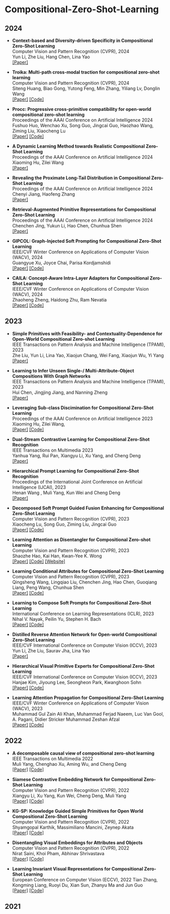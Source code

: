 # Compositional-Zero-Shot-Learning

## 2024

- **Context-based and Diversity-driven Specificity in Compositional Zero-Shot Learning** \
  Computer Vision and Pattern Recognition (CVPR), 2024 \
  Yun Li, Zhe Liu, Hang Chen, Lina Yao \
  [\[Paper\]](https://openaccess.thecvf.com/content/CVPR2024/papers/Li_Context-based_and_Diversity-driven_Specificity_in_Compositional_Zero-Shot_Learning_CVPR_2024_paper.pdf)

- **Troika: Multi-path cross-modal traction for compositional zero-shot learning** \
  Computer Vision and Pattern Recognition (CVPR), 2024 \
  Siteng Huang, Biao Gong, Yutong Feng, Min Zhang, Yiliang Lv, Donglin Wang \
  [\[Paper\]](https://openaccess.thecvf.com/content/CVPR2024/papers/Huang_Troika_Multi-Path_Cross-Modal_Traction_for_Compositional_Zero-Shot_Learning_CVPR_2024_paper.pdf)
  [\[Code\]](https://github.com/bighuang624/Troika)

- **Procc: Progressive cross-primitive compatibility for open-world compositional zero-shot learning** \
  Proceedings of the AAAI Conference on Artificial Intelligence 2024 \
  Fushuo Huo, Wenchao Xu, Song Guo, Jingcai Guo, Haozhao Wang, Ziming Liu, Xiaocheng Lu \
  [\[Paper\]](https://ojs.aaai.org/index.php/AAAI/article/view/29164/30201)
  [\[Code\]](https://github.com/huofushuo/procc)

- **A Dynamic Learning Method towards Realistic Compositional Zero-Shot Learning** \
  Proceedings of the AAAI Conference on Artificial Intelligence 2024 \
  Xiaoming Hu, Zilei Wang \
  [\[Paper\]](https://www.google.com/url?sa=t&rct=j&q=&esrc=s&source=web&cd=&cad=rja&uact=8&ved=2ahUKEwihtcrDj5WHAxWuxgIHHfTbDRgQFnoECB4QAQ&url=https%3A%2F%2Fojs.aaai.org%2Findex.php%2FAAAI%2Farticle%2Fview%2F28000%2F28016&usg=AOvVaw0F49Nq0ewxo-31L2NqsmCl&opi=89978449)

- **Revealing the Proximate Long-Tail Distribution in Compositional Zero-Shot Learning** \
  Proceedings of the AAAI Conference on Artificial Intelligence 2024 \
  Chenyi Jiang, Haofeng Zhang \
  [\[Paper\]](https://www.google.com/url?sa=t&rct=j&q=&esrc=s&source=web&cd=&cad=rja&uact=8&ved=2ahUKEwiH-7HakJWHAxXrxQIHHRNcAKAQFnoECBQQAQ&url=https%3A%2F%2Fojs.aaai.org%2Findex.php%2FAAAI%2Farticle%2Fview%2F28026%2F28065&usg=AOvVaw27-5aFnWcUWv8l_Ec-5KlO&opi=89978449)

- **Retrieval-Augmented Primitive Representations for Compositional Zero-Shot Learning** \
  Proceedings of the AAAI Conference on Artificial Intelligence 2024 \
  Chenchen Jing, Yukun Li, Hao Chen, Chunhua Shen \
  [\[Paper\]](https://www.google.com/url?sa=t&rct=j&q=&esrc=s&source=web&cd=&cad=rja&uact=8&ved=2ahUKEwiG8O37kpWHAxXL8gIHHWVfA6AQFnoECA8QAQ&url=https%3A%2F%2Fojs.aaai.org%2Findex.php%2FAAAI%2Farticle%2Fview%2F28043%2F28096&usg=AOvVaw3o5CvHaVBmm2L7MZOS_5sz&opi=89978449)

- **GIPCOL: Graph-Injected Soft Prompting for Compositional Zero-Shot Learning** \
  IEEE/CVF Winter Conference on Applications of Computer Vision (WACV), 2024 \
  Guangyue Xu, Joyce Chai, Parisa Kordjamshidi \
  [\[Paper\]](https://openaccess.thecvf.com/content/WACV2024/papers/Xu_GIPCOL_Graph-Injected_Soft_Prompting_for_Compositional_Zero-Shot_Learning_WACV_2024_paper.pdf)
  [\[Code\]](https://github.com/HLR/GIPCOL)

- **CAILA: Concept-Aware Intra-Layer Adapters for Compositional Zero-Shot Learning** \
  IEEE/CVF Winter Conference on Applications of Computer Vision (WACV), 2024 \
  Zhaoheng Zheng, Haidong Zhu, Ram Nevatia \
  [\[Paper\]](https://openaccess.thecvf.com/content/WACV2024/papers/Zheng_CAILA_Concept-Aware_Intra-Layer_Adapters_for_Compositional_Zero-Shot_Learning_WACV_2024_paper.pdf)
  [\[Code\]](https://github.com/zhaohengz/CAILA)

## 2023

- **Simple Primitives with Feasibility- and Contextuality-Dependence for Open-World Compositional Zero-shot Learning** \
  IEEE Transactions on Pattern Analysis and Machine Intelligence (TPAMI), 2023 \
  Zhe Liu, Yun Li, Lina Yao, Xiaojun Chang, Wei Fang, Xiaojun Wu, Yi Yang \
  [\[Paper\]](https://arxiv.org/pdf/2211.02895)

- **Learning to Infer Unseen Single-/ Multi-Attribute-Object Compositions With Graph Networks** \
  IEEE Transactions on Pattern Analysis and Machine Intelligence (TPAMI), 2023 \
  Hui Chen, Jingjing Jiang, and Nanning Zheng \
  [\[Paper\]](https://ieeexplore.ieee.org/document/10120982)

- **Leveraging Sub-class Discimination for Compositional Zero-Shot Learning** \
  Proceedings of the AAAI Conference on Artificial Intelligence 2023 \
  Xiaoming Hu, Zilei Wang, \
  [\[Paper\]](https://www.google.com/url?sa=t&rct=j&q=&esrc=s&source=web&cd=&cad=rja&uact=8&ved=2ahUKEwjNn7boqJWHAxX19AIHHbiuCekQFnoECCAQAQ&url=https%3A%2F%2Fojs.aaai.org%2Findex.php%2FAAAI%2Farticle%2Fview%2F25168%2F24940&usg=AOvVaw1_QGMgsJerwpzlqEKxW7oB&opi=89978449)
  [\[Code\]](https://github.com/hxm97/SCD-CZSL)

- **Dual-Stream Contrastive Learning for Compositional Zero-Shot Recognition** \
  IEEE Transactions on Multimedia 2023 \
  Yanhua Yang, Rui Pan, Xiangyu Li, Xu Yang, and Cheng Deng \
  [\[Paper\]](https://ieeexplore.ieee.org/document/10044268)

- **Hierarchical Prompt Learning for Compositional Zero-Shot Recognition** \
  Proceedings of the International Joint Conference on Artificial Intelligence (IJCAI), 2023 \
  Henan Wang , Muli Yang, Kun Wei and Cheng Deng \
  [\[Paper\]](https://www.ijcai.org/proceedings/2023/0163.pdf)

- **Decomposed Soft Prompt Guided Fusion Enhancing for Compositional Zero-Shot Learning** \
  Computer Vision and Pattern Recognition (CVPR), 2023 \
  Xiaocheng Lu, Song Guo, Ziming Liu, Jingcai Guo \
  [\[Paper\]](https://openaccess.thecvf.com/content/CVPR2023/papers/Lu_Decomposed_Soft_Prompt_Guided_Fusion_Enhancing_for_Compositional_Zero-Shot_Learning_CVPR_2023_paper.pdf)
  [\[Code\]](https://github.com/Forest-art/DFSP)

- **Learning Attention as Disentangler for Compositional Zero-shot Learning** \
  Computer Vision and Pattern Recognition (CVPR), 2023 \
  Shaozhe Hao, Kai Han, Kwan-Yee K. Wong \
  [\[Paper\]](https://openaccess.thecvf.com/content/CVPR2023/papers/Hao_Learning_Attention_As_Disentangler_for_Compositional_Zero-Shot_Learning_CVPR_2023_paper.pdf)
  [\[Code\]](https://github.com/haoosz/ade-czsl)
  [\[Website\]](https://github.com/haoosz/ade-czsl)

- **Learning Conditional Attributes for Compositional Zero-Shot Learning** \
  Computer Vision and Pattern Recognition (CVPR), 2023 \
  Qingsheng Wang, Lingqiao Liu, Chenchen Jing, Hao Chen, Guoqiang Liang, Peng Wang, Chunhua Shen \
  [\[Paper\]](https://openaccess.thecvf.com/content/CVPR2023/papers/Wang_Learning_Conditional_Attributes_for_Compositional_Zero-Shot_Learning_CVPR_2023_paper.pdf)
  [\[Code\]](https://github.com/wqshmzh/CANet-CZSL)

- **Learning to Compose Soft Prompts for Compositional Zero-Shot Learning** \
  International Conference on Learning Representations (ICLR), 2023 \
  Nihal V. Nayak, Peilin Yu, Stephen H. Bach \
  [\[Paper\]](https://arxiv.org/pdf/2204.03574)
  [\[Code\]](https://github.com/BatsResearch/csp)

- **Distilled Reverse Attention Network for Open-world Compositional Zero-Shot Learning** \
  IEEE/CVF International Conference on Computer Vision (ICCV), 2023 \
  Yun Li, Zhe Liu, Saurav Jha, Lina Yao \
  [\[Paper\]](https://openaccess.thecvf.com/content/ICCV2023/papers/Li_Distilled_Reverse_Attention_Network_for_Open-world_Compositional_Zero-Shot_Learning_ICCV_2023_paper.pdf)

- **Hierarchical Visual Primitive Experts for Compositional Zero-Shot Learning** \
  IEEE/CVF International Conference on Computer Vision (ICCV), 2023 \
  Hanjae Kim, Jiyoung Lee, Seongheon Park, Kwanghoon Sohn \
  [\[Paper\]](https://openaccess.thecvf.com/content/ICCV2023/papers/Kim_Hierarchical_Visual_Primitive_Experts_for_Compositional_Zero-Shot_Learning_ICCV_2023_paper.pdf)
  [\[Code\]](https://github.com/HanjaeKim98/CoT)

- **Learning Attention Propagation for Compositional Zero-Shot Learning** \
  IEEE/CVF Winter Conference on Applications of Computer Vision (WACV), 2023 \
  Muhammad Gul Zain Ali Khan, Muhammad Ferjad Naeem, Luc Van Gool, A. Pagani, Didier Stricker Muhammad Zeshan Afzal \
  [\[Paper\]](https://openaccess.thecvf.com/content/WACV2023/papers/Khan_Learning_Attention_Propagation_for_Compositional_Zero-Shot_Learning_WACV_2023_paper.pdf)
  [\[Code\]]()

## 2022

- **A decomposable causal view of compositional zero-shot learning** \
  IEEE Transactions on Multimedia 2022 \
  Muli Yang, Chenghao Xu, Aming Wu, and Cheng Deng \
  [\[Paper\]](https://openreview.net/pdf?id=iQMvSh2QbK)
  [\[Code\]](https://github.com/muliyangm/DeCa)

- **Siamese Contrastive Embedding Network for Compositional Zero-Shot Learning** \
  Computer Vision and Pattern Recognition (CVPR), 2022 \
  Xiangyu Li, Xu Yang, Kun Wei, Cheng Deng, Muli Yang \
  [\[Paper\]](https://openaccess.thecvf.com/content/CVPR2022/papers/Li_Siamese_Contrastive_Embedding_Network_for_Compositional_Zero-Shot_Learning_CVPR_2022_paper.pdf)
  [\[Code\]](https://github.com/XDUxyLi/SCEN-master)

- **KG-SP: Knowledge Guided Simple Primitives for Open World Compositional Zero-Shot Learning** \
  Computer Vision and Pattern Recognition (CVPR), 2022 \
  Shyamgopal Karthik, Massimiliano Mancini, Zeynep Akata \
  [\[Paper\]](https://openaccess.thecvf.com/content/CVPR2022/papers/Karthik_KG-SP_Knowledge_Guided_Simple_Primitives_for_Open_World_Compositional_Zero-Shot_CVPR_2022_paper.pdf)
  [\[Code\]](https://github.com/ExplainableML/KG-SP)

- **Disentangling Visual Embeddings for Attributes and Objects** \
  Computer Vision and Pattern Recognition (CVPR), 2022 \
  Nirat Saini, Khoi Pham, Abhinav Shrivastava \
  [\[Paper\]](https://openaccess.thecvf.com/content/CVPR2022/papers/Saini_Disentangling_Visual_Embeddings_for_Attributes_and_Objects_CVPR_2022_paper.pdf)
  [\[Code\]](https://github.com/nirat1606/OADis)

- **Learning Invariant Visual Representations for Compositional Zero-Shot Learning** \
  European Conference on Computer Vision (ECCV), 2022
  Tian Zhang, Kongming Liang, Ruoyi Du, Xian Sun, Zhanyu Ma and Jun Guo \
  [\[Paper\]](https://arxiv.org/pdf/2206.00415)
  [\[Code\]](https://github.com/PRIS-CV/IVR)

## 2021
